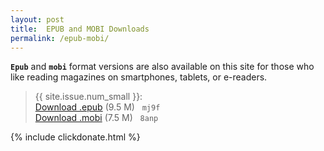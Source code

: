 ```yaml
---
layout: post
title:  EPUB and MOBI Downloads
permalink: /epub-mobi/
---
```

<div class="message">
	<code><b>Epub</b></code> and <code><b>mobi</b></code> format versions are also available on this site for those who like reading magazines on smartphones, tablets, or e-readers.
</div>

<!--more-->
> {{ site.issue.num_small }}:<br/>
[Download .epub](https://yun.baidu.com/s/1i5PoreX) (9.5 M) &nbsp;
`mj9f` <br/>
[Download .mobi](https://yun.baidu.com/s/1o7UnAGi) (7.5 M) &nbsp;
`8anp`

{% include clickdonate.html %}
